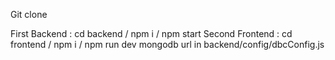 Git clone

First Backend : cd backend / npm i / npm start
Second Frontend : cd frontend / npm i / npm run dev
mongodb url in backend/config/dbcConfig.js
